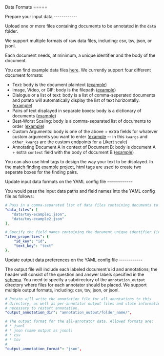 Data Formats =====

Prepare your input data \-\-\-\-\-\-\-\-\-\-\--

Upload one or more files containing documents to be annotated in the
`data` folder.

We support multiple formats of raw data files, including: csv, tsv,
json, or jsonl.

Each document needs, at minimum, a unique identifier and the body of the
document.

You can find example data files
[here](https://github.com/davidjurgens/potato/blob/master/data/). We
currently support four different document formats:

-   Text: body is the document plaintext
    ([example](https://github.com/davidjurgens/potato/blob/master/data/toy-example.json))
-   Image, Video, or GIF: body is the filepath
    ([example](https://github.com/davidjurgens/potato/blob/master/data/video-label-example.json))
-   Dialogue or a list of text: body is a list of comma-seperated
    documents and potato will automatically display the list of text
    horizontally.
    ([example](https://github.com/davidjurgens/potato/blob/master/example-projects/dialogue_analysis/data_files/dialogue-example.json))
-   Pairs of text displayed in separate boxes: body is a dictionary of
    documents
    ([example](https://github.com/davidjurgens/potato/blob/master/example-projects/match_finding/data_files/pilot_data_Biology.csv))
-   Best-Worst Scaling: body is a comma-separated list of documents to
    order
    ([example](https://github.com/davidjurgens/potato/blob/master/data/bws-example.json))
-   Custom Arguments: body is one of the above + extra fields for
    whatever custom arguments you want to enter
    ([example](https://github.com/davidjurgens/potato/blob/master/data/bws-example.json)
    \-- in this `kwargs` and `other_kwargs` are the custom endpoints for
    a Likert scale)
-   Annotating Document A in context of Document B: body is document A +
    extra `context` field with the body of document B
    ([example](https://github.com/davidjurgens/potato/blob/master/data/))

You can also use html tags to design the way your text to be displayed.
In the [match finding example
project](https://github.com/davidjurgens/potato/tree/master/example-projects/match_finding),
html tags are used to create two seperate boxes for the finding pairs.

Update input data formats on the YAML config file
\-\-\-\-\-\-\-\-\-\-\-\--

You would pass the input data paths and field names into the YAML config
file as follows:

``` yaml
# Pass in a comma-separated list of data files containing documents to be annotated in this task
"data_files": [
   "data/toy-example1.json",
   "data/toy-example2.json"
],

# Specify the field names containing the document unique identifier (id) and document body (text)
"item_properties": {
    "id_key": "id",
    "text_key": "text"
},
```

Update output data preferences on the YAML config file
\-\-\-\-\-\-\-\-\-\-\--

The output file will include each labeled document\'s id and
annotations; the header will consist of the question and answer labels
specified in the
[schema](https://potato-annotation-tutorial.readthedocs.io/en/latest/schemas_and_templates.html).
You need to specify a subdirectory of the `annotation_output` directory
where files for each annotator should be placed. We support multiple
output formats, including: csv, tsv, json, or jsonl.

``` yaml
# Potato will write the annotation file for all annotations to this
# directory, as well as per-annotator output files and state information
# necessary to restart annotation.
"output_annotation_dir": "annotation_output/folder_name/",

# The output format for the all-annotator data. Allowed formats are:
# * jsonl
# * json (same output as jsonl)
# * csv
# * tsv
#
"output_annotation_format": "json", 
```
